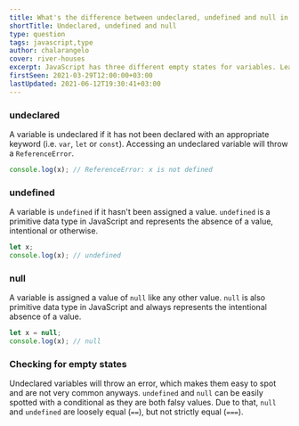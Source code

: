 ```yaml
---
title: What's the difference between undeclared, undefined and null in JavaScript?
shortTitle: Undeclared, undefined and null
type: question
tags: javascript,type
author: chalarangelo
cover: river-houses
excerpt: JavaScript has three different empty states for variables. Learn their differences and how you can check for each one.
firstSeen: 2021-03-29T12:00:00+03:00
lastUpdated: 2021-06-12T19:30:41+03:00
---
```


### undeclared

A variable is undeclared if it has not been declared with an appropriate keyword (i.e. `var`, `let` or `const`). Accessing an undeclared variable will throw a `ReferenceError`.

```js
console.log(x); // ReferenceError: x is not defined
```

### undefined

A variable is `undefined` if it hasn't been assigned a value. `undefined` is a primitive data type in JavaScript and represents the absence of a value, intentional or otherwise.

```js
let x;
console.log(x); // undefined
```

### null

A variable is assigned a value of `null` like any other value. `null` is also primitive data type in JavaScript and always represents the intentional absence of a value.

```js
let x = null;
console.log(x); // null
```

### Checking for empty states

Undeclared variables will throw an error, which makes them easy to spot and are not very common anyways. `undefined` and `null` can be easily spotted with a conditional as they are both falsy values. Due to that, `null` and `undefined` are loosely equal (`==`), but not strictly equal (`===`).

